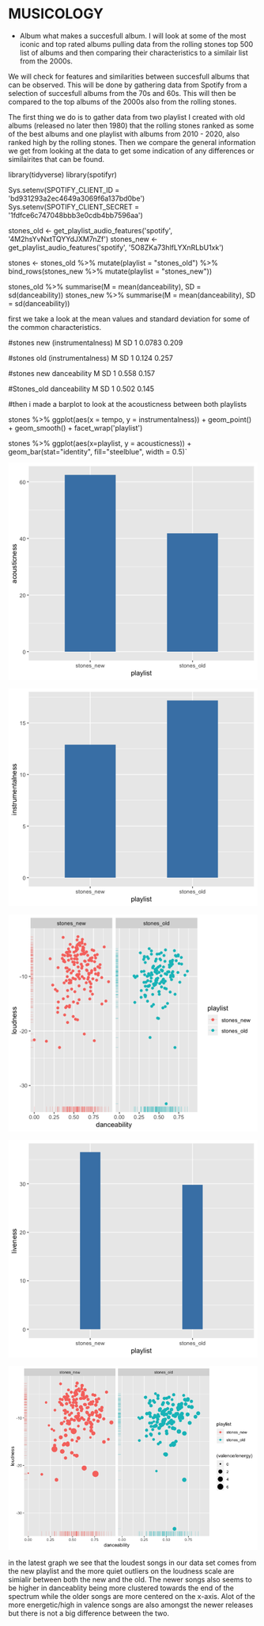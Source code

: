 # MUSICOLOGY

 - Album
what makes a succesfull album. I will look at some of the most iconic and top rated albums pulling data from the rolling stones top 500 list of albums and then comparing their characteristics to a similair list from the 2000s. 

We will check for features and similarities between succesfull albums that can be observed. This will be done by gathering data from Spotify from a selection of succesfull albums from the 70s and 60s. This will then be compared to the top albums of the 2000s also from the rolling stones. 

The first thing we do is to gather data from two playlist I created with old albums (released no later then 1980) that the rolling stones ranked as some of the best albums and one playlist with albums from 2010 - 2020, also ranked high by the rolling stones. Then we compare the general information we get from looking at the data to get some indication of any differences or similairites that can be found.

library(tidyverse)
library(spotifyr)

Sys.setenv(SPOTIFY_CLIENT_ID = 'bd931293a2ec4649a3069f6a137bd0be')
Sys.setenv(SPOTIFY_CLIENT_SECRET = '1fdfce6c747048bbb3e0cdb4bb7596aa')

stones_old <- get_playlist_audio_features('spotify', '4M2hsYvNxtTQYYdJXM7nZf')
stones_new <- get_playlist_audio_features('spotify', '5O8ZKa73hlfLYXnRLbU1xk')


stones <- stones_old %>% mutate(playlist = "stones_old") %>%
  bind_rows(stones_new %>% mutate(playlist = "stones_new"))

stones_old %>% summarise(M = mean(danceability), SD = sd(danceability))
stones_new %>% summarise(M = mean(danceability), SD = sd(danceability))

first we take a look at the mean values and standard deviation for some of the common characteristics.

#stones new (instrumentalness)
       M    SD
   <dbl> <dbl>
1 0.0783 0.209

#stones old (instrumentalness)
      M    SD
  <dbl> <dbl>
1 0.124 0.257

#stones new danceability
     M    SD
  <dbl> <dbl>
1 0.558 0.157

#Stones_old danceability
      M    SD
  <dbl> <dbl>
1 0.502 0.145

#then i made a barplot to look at the acousticness between both playlists

 stones %>%
  ggplot(aes(x = tempo, y = instrumentalness)) + 
  geom_point() + 
  geom_smooth() + 
  facet_wrap('playlist')

stones %>%
  ggplot(aes(x=playlist, y = acousticness)) +
  geom_bar(stat="identity", fill="steelblue", width = 0.5)`

 ![barplot](barplot_acousticness.png)
 
 
 
 ![barplot2](instrumentalness.png)

 ![loudness](louddance.png)

 ![barplot4](liveness.png)
 
 ![energyvalence](energyvalence.png)
 
 in the latest graph we see that the loudest songs in our data set comes from the new playlist and the more quiet outliers on the loudness scale are simialir between both the new and the old. The newer songs also seems to be higher in danceablity being more clustered towards the end of the spectrum while the older songs are more centered on the x-axis. Alot of the more energetic/high in valence songs are also amongst the newer releases but there is not a big difference between the two.
 


 
 




